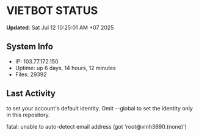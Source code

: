 # VIETBOT STATUS
**Updated**: Sat Jul 12 10:25:01 AM +07 2025

## System Info
- IP: 103.77.172.150
- Uptime: up 6 days, 14 hours, 12 minutes
- Files: 29392

## Last Activity

to set your account's default identity.
Omit --global to set the identity only in this repository.

fatal: unable to auto-detect email address (got 'root@vinh3690.(none)')
